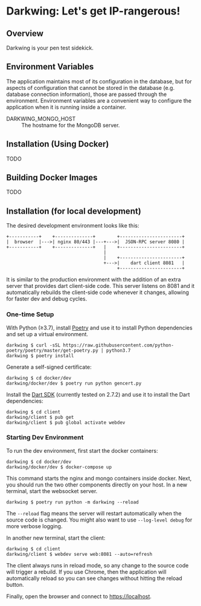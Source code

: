 # Darkwing: Let's get IP-rangerous!

## Overview

Darkwing is your pen test sidekick.

## Environment Variables

The application maintains most of its configuration in the database, but for aspects of
configuration that cannot be stored in the database (e.g. database connection
information), those are passed through the environment. Environment variables are a
convenient way to configure the application when it is running inside a container.

<dl>
     <dt>DARKWING_MONGO_HOST</dt>
     <dd>The hostname for the MongoDB server.</dd>
</dl>

## Installation (Using Docker)

TODO

## Building Docker Images

TODO

## Installation (for local development)

The desired development environment looks like this:

```
+-----------+    +--------------+        +-----------------------+
|  browser  |--->| nginx 80/443 |---+--->|  JSON-RPC server 8080 |
+-----------+    +--------------+   |    +-----------------------+
                                    |
                                    |    +-----------------------+
                                    +--->|    dart client 8081   |
                                         +-----------------------+
```

It is similar to the production environment with the addition of an extra server that
provides dart client-side code. This server listens on 8081 and it automatically
rebuilds the client-side code whenever it changes, allowing for faster dev and debug
cycles.

### One-time Setup

With Python (≥3.7), install [Poetry](https://python-poetry.org/docs/) and use it to
install Python dependencies and set up a virtual environment.

```
darkwing $ curl -sSL https://raw.githubusercontent.com/python-poetry/poetry/master/get-poetry.py | python3.7
darkwing $ poetry install
```

Generate a self-signed certificate:

```
darkwing $ cd docker/dev
darkwing/docker/dev $ poetry run python gencert.py
```

Install the [Dart SDK](https://dart.dev/get-dart) (currently tested on 2.7.2) and use it
to install the Dart dependencies:

```
darkwing $ cd client
darkwing/client $ pub get
darkwing/client $ pub global activate webdev
```

### Starting Dev Environment

To run the dev environment, first start the docker containers:

```
darkwing $ cd docker/dev
darkwing/docker/dev $ docker-compose up
```

This command starts the nginx and mongo containers inside docker. Next, you should run
the two other components directly on your host. In a new terminal, start the websocket
server.

```
darkwing $ poetry run python -m darkwing --reload
```

The `--reload` flag means the server will restart automatically when the source code is
changed. You might also want to use `--log-level debug` for more verbose logging.

In another new terminal, start the client:

```
darkwing $ cd client
darkwing/client $ webdev serve web:8081 --auto=refresh
```

The client always runs in reload mode, so any change to the source code will trigger
a rebuild. If you use Chrome, then the application will automatically reload so you can
see changes without hitting the reload button.

Finally, open the browser and connect to [https://localhost](https://localhost).

